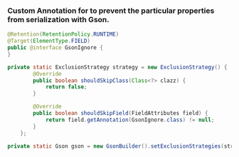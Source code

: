 ### Custom Annotation for to prevent the particular properties from serialization with Gson.
```java
@Retention(RetentionPolicy.RUNTIME)
@Target(ElementType.FIELD)
public @interface GsonIgnore {
}

private static ExclusionStrategy strategy = new ExclusionStrategy() {
		@Override
		public boolean shouldSkipClass(Class<?> clazz) {
			return false;
		}

		@Override
		public boolean shouldSkipField(FieldAttributes field) {
			return field.getAnnotation(GsonIgnore.class) != null;
		}
	};

private static Gson gson = new GsonBuilder().setExclusionStrategies(strategy).setPrettyPrinting().create();
```
